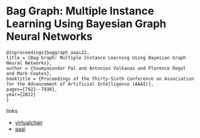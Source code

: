 # Bag Graph: Multiple Instance Learning Using Bayesian Graph Neural Networks

```
@inproceedings{baggraph_aaai22,
title = {Bag Graph: Multiple Instance Learning Using Bayesian Graph Neural Networks},
author = {Soumyasundar Pal and Antonios Valkanas and Florence Regol and Mark Coates},
booktitle = {Proceedings of the Thirty-Sixth Conference on Association for the Advancement of Artificial Intelligence (AAAI)},
pages={7922--7930},
year={2022}
}
```

links
- [virtualchair](https://aaai-2022.virtualchair.net/poster_aaai8577)
- [aaai](https://ojs.aaai.org/index.php/AAAI/article/view/20762)
